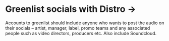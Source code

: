 # Greenlist socials with Distro →

Accounts to greenlist should include anyone who wants to post the audio on their socials – artist, manager, label, promo teams and any associated people such as video directors, producers etc. Also include Soundcloud.